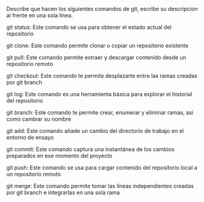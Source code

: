 Describe que hacen los siguientes comandos de git, escribe su descripcion al frente en una sola linea.

git status: Este comando se usa para obtener el estado actual del repositorio

git clone: Este comando permite clonar o copiar un repositorio existente 

git pull: Este comando permite extraer y descargar contenido desde un repositorio remoto 

git checkout: Este comando te permite desplazarte entre las ramas creadas por git branch 

git log: Este comando es una herramienta básica  para explorar el historial del repositorio

git branch: Este comando   te permite crear, enumerar y eliminar ramas, así como cambiar su nombre

git add: Este comando  añade un cambio del directorio de trabajo en el entorno de ensayo

git commit: Este comando  captura una instantánea de los cambios preparados en ese momento del proyecto

git push: Este comando se usa para cargar contenido del repositorio local a un repositorio remoto

git merge: Este comando permite tomar las líneas independientes  creadas por git branch e integrarlas en una sola rama
